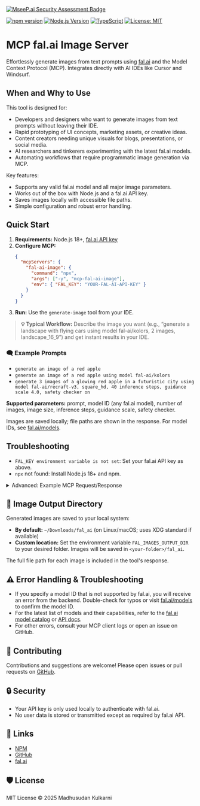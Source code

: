 [![MseeP.ai Security Assessment Badge](https://mseep.net/pr/madhusudan-kulkarni-mcp-fal-ai-image-badge.png)](https://mseep.ai/app/madhusudan-kulkarni-mcp-fal-ai-image)

[![npm version](https://img.shields.io/npm/v/mcp-fal-ai-image.svg)](https://www.npmjs.com/package/mcp-fal-ai-image) [![Node.js Version](https://img.shields.io/node/v/mcp-fal-ai-image)](https://nodejs.org/) [![TypeScript](https://img.shields.io/badge/TypeScript-5.8-blue.svg)](https://www.typescriptlang.org/) [![License: MIT](https://img.shields.io/badge/License-MIT-yellow.svg)](LICENSE)

# MCP fal.ai Image Server

Effortlessly generate images from text prompts using [fal.ai](https://fal.ai) and the Model Context Protocol (MCP). Integrates directly with AI IDEs like Cursor and Windsurf.

## When and Why to Use

This tool is designed for:
- Developers and designers who want to generate images from text prompts without leaving their IDE.
- Rapid prototyping of UI concepts, marketing assets, or creative ideas.
- Content creators needing unique visuals for blogs, presentations, or social media.
- AI researchers and tinkerers experimenting with the latest fal.ai models.
- Automating workflows that require programmatic image generation via MCP.

Key features:
- Supports any valid fal.ai model and all major image parameters.
- Works out of the box with Node.js and a fal.ai API key.
- Saves images locally with accessible file paths.
- Simple configuration and robust error handling.

## Quick Start

1. **Requirements:** Node.js 18+, [fal.ai API key](https://fal.ai)
2. **Configure MCP:**
   ```json
   {
     "mcpServers": {
       "fal-ai-image": {
         "command": "npx",
         "args": ["-y", "mcp-fal-ai-image"],
         "env": { "FAL_KEY": "YOUR-FAL-AI-API-KEY" }
       }
     }
   }
   ```
3. **Run:** Use the `generate-image` tool from your IDE.

> **💡 Typical Workflow:**
> Describe the image you want (e.g., “generate a landscape with flying cars using model fal-ai/kolors, 2 images, landscape_16_9”) and get instant results in your IDE.

### 🗨️ Example Prompts

- `generate an image of a red apple`
- `generate an image of a red apple using model fal-ai/kolors`
- `generate 3 images of a glowing red apple in a futuristic city using model fal-ai/recraft-v3, square_hd, 40 inference steps, guidance scale 4.0, safety checker on`

**Supported parameters:** prompt, model ID (any fal.ai model), number of images, image size, inference steps, guidance scale, safety checker.

Images are saved locally; file paths are shown in the response. For model IDs, see [fal.ai/models](https://fal.ai/models).

## Troubleshooting

- `FAL_KEY environment variable is not set`: Set your fal.ai API key as above.
- `npx` not found: Install Node.js 18+ and npm.

<details>
<summary>Advanced: Example MCP Request/Response</summary>

```json
{
  "tool": "generate-image",
  "args": {
    "prompt": "A futuristic cityscape at sunset",
    "model": "fal-ai/kolors"
  }
}

// Example response
{
  "images": [
    { "url": "file:///path/to/generated_image1.png" },
    { "url": "file:///path/to/generated_image2.png" }
  ]
}
```

</details>

## 📁 Image Output Directory

Generated images are saved to your local system:

- **By default:** `~/Downloads/fal_ai` (on Linux/macOS; uses XDG standard if available)
- **Custom location:** Set the environment variable `FAL_IMAGES_OUTPUT_DIR` to your desired folder. Images will be saved in `<your-folder>/fal_ai`.

The full file path for each image is included in the tool's response.

## ⚠️ Error Handling & Troubleshooting

- If you specify a model ID that is not supported by fal.ai, you will receive an error from the backend. Double-check for typos or visit [fal.ai/models](https://fal.ai/models) to confirm the model ID.
- For the latest list of models and their capabilities, refer to the [fal.ai model catalog](https://fal.ai/models) or [API docs](https://fal.ai/docs/api).
- For other errors, consult your MCP client logs or open an issue on GitHub.

## 🤝 Contributing

Contributions and suggestions are welcome! Please open issues or pull requests on [GitHub](https://github.com/madhusudan-kulkarni/mcp-fal-ai-image).

## 🔒 Security

- Your API key is only used locally to authenticate with fal.ai.
- No user data is stored or transmitted except as required by fal.ai API.

## 🔗 Links

- [NPM](https://www.npmjs.com/package/mcp-fal-ai-image)
- [GitHub](https://github.com/madhusudan-kulkarni/mcp-fal-ai-image)
- [fal.ai](https://fal.ai)

## 🛡 License

MIT License © 2025 Madhusudan Kulkarni

